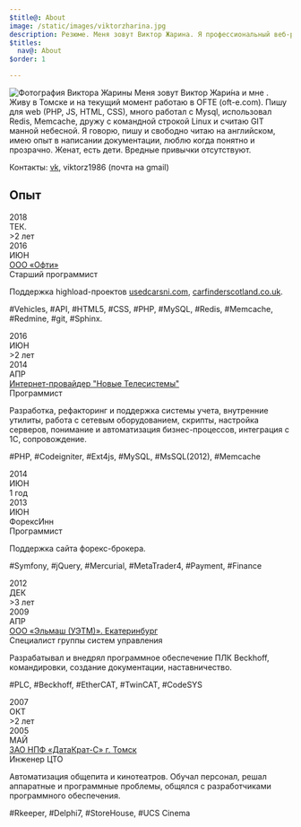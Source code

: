 ```yaml
---
$title@: About
image: /static/images/viktorzharina.jpg
description: Резюме. Меня зовут Виктор Жарина. Я профессиональный веб-разработчик. Пишу на PHP, Javascript, Html, CSS, много работал с Mysql, Redis. Memcache. Дружу с командной строкой Linux и считаю GIT манной небесной.
$titles:
  nav@: About
$order: 1

---
```

<img src="/static/images/viktorzharina.jpg" alt="Фотография Виктора Жарины" class="about-photo" />
Меня зовут Виктор Жари́на и мне <script type="text/javascript">var b = new Date('1986-12-28'); var t = Date.now() - b.getTime(); var a = new Date(t); document.write(Math.abs(a.getUTCFullYear() - 1970));
</script>. Живу в Томске и на текущий момент работаю в OFTE (oft-e.com). Пишу для web (PHP, JS, HTML, CSS), много работал с Mysql,  использовал Redis, Memcache, дружу с командной строкой Linux и считаю GIT манной небесной.
Я говорю, пишу и свободно читаю на английском, имею опыт в написании документации, люблю когда понятно и прозрачно. Женат, есть дети.
Вредные привычки отсутствуют.

Контакты: [vk](https://vk.com/id4330588), viktorz1986 (почта на gmail)

## Опыт

<div class="timeline">
    <div class="row">
        <div class="points">
            <div class="point">
                <div class="year">2018</div>
                <div class="month">ТЕК.</div>
            </div>
            <div class="line__solid"></div>
            <div class="point__interval">
                <div class="year">>2 лет</div>
            </div>
            <div class="line__solid"></div>
            <div class="point">
                <div class="year">2016</div>
                <div class="month">ИЮН</div>
            </div>
            <div class="line__grey"></div>
        </div>
        <div class="details">
            <div class="details__title--main"><a href="//oft-e.com">ООО «Офти»</a></div>
            <div class="details__title--sub">Старший программист</div>
            <p class="details__text">Поддержка highload-проектов
                <a href="//usedcarsni.com">usedcarsni.com</a>,
                <a href="//carfinderscotland.co.uk">carfinderscotland.co.uk</a>.</p>
            <p class="details__skill">#Vehicles, #API, #HTML5, #CSS, #PHP, #MySQL, #Redis, #Memcache, #Redmine, #git,
                #Sphinx.</p>
        </div>
    </div>
    <div class="row">
        <div class="points">
            <div class="point">
                <div class="year">2016</div>
                <div class="month">ИЮН</div>
            </div>
            <div class="line__solid"></div>
            <div class="point__interval">
                <div class="year">>2 лет</div>
            </div>
            <div class="line__solid"></div>
            <div class="point">
                <div class="year">2014</div>
                <div class="month">АПР</div>
            </div>
            <div class="line__grey"></div>
        </div>
        <div class="details">
            <div class="details__title--main"><a href="//nts.su">Интернет-провайдер "Новые Телесистемы"</a></div>
            <div class="details__title--sub">Программист</div>
            <p class="details__text">Разработка, рефакторинг и поддержка системы учета,
                внутренние утилиты, работа с сетевым оборудованием, скрипты, настройка серверов, понимание и автоматизация бизнес-процессов, интеграция с 1С, сопровождение.</p>
            <p class="details__skill">#PHP, #Codeigniter, #Ext4js, #MySQL, #MsSQL(2012), #Memcache</p>
        </div>
    </div>
    <div class="row">
        <div class="points">
            <div class="point">
                <div class="year">2014</div>
                <div class="month">ИЮН</div>
            </div>
            <div class="line__solid"></div>
            <div class="point__interval">
                <div class="year">1 год</div>
            </div>
            <div class="line__solid"></div>
            <div class="point">
                <div class="year">2013</div>
                <div class="month">ИЮН</div>
            </div>
            <div class="line__grey"></div>
        </div>
        <div class="details">
            <div class="details__title--main">ФорексИнн</div>
            <div class="details__title--sub">Программист</div>
            <p class="details__text">Поддержка сайта форекс-брокера.</p>
            <p class="details__skill">#Symfony, #jQuery, #Mercurial, #MetaTrader4, #Payment, #Finance</p>
        </div>
    </div>
    <div class="row">
        <div class="points">
            <div class="point">
                <div class="year">2012</div>
                <div class="month">ДЕК</div>
            </div>
            <div class="line__solid"></div>
            <div class="point__interval">
                <div class="year">>3 лет</div>
            </div>
            <div class="line__solid"></div>
            <div class="point">
                <div class="year">2009</div>
                <div class="month">АПР</div>
            </div>
            <div class="line__grey"></div>
        </div>
        <div class="details">
            <div class="details__title--main"><a href="http://uetm.ru">ООО «Эльмаш (УЭТМ)». Екатеринбург</a></div>
            <div class="details__title--sub">Специалист группы систем управления</div>
            <p class="details__text">Разрабатывал и внедрял программное обеспечение ПЛК Beckhoff, командировки,
                создание документации, наставничество.</p>
            <p class="details__skill">#PLC, #Beckhoff, #EtherCAT, #TwinCAT, #CodeSYS</p>
        </div>
    </div>
    <div class="row">
        <div class="points">
            <div class="point">
                <div class="year">2007</div>
                <div class="month">ОКТ</div>
            </div>
            <div class="line__solid"></div>
            <div class="point__interval">
                <div class="year">>2 лет</div>
            </div>
            <div class="line__solid"></div>
            <div class="point">
                <div class="year">2005</div>
                <div class="month">МАЙ</div>
            </div>
        </div>
        <div class="details">
            <div class="details__title--main"><a href="//datakrat.com">ЗАО НПФ «ДатаКрат-С» г. Томск</a></div>
            <div class="details__title--sub">Инженер ЦТО</div>
            <p class="details__text">Автоматизация общепита и кинотеатров. Обучал персонал, решал аппаратные и программные проблемы, общялся с разработчиками программного обеспечения.</p>
            <p class="details__skill">#Rkeeper, #Delphi7, #StoreHouse, #UCS Cinema</p>
        </div>
    </div>
</div>
